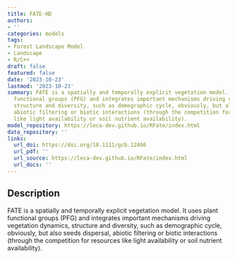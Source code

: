 ```yaml
---
title: FATE-HD
authors:
- ''
categories: models
tags:
- Forest Landscape Model
- Landscape
- R/C++
draft: false
featured: false
date: '2023-10-23'
lastmod: '2023-10-23'
summary: FATE is a spatially and temporally explicit vegetation model. It uses plant
  functional groups (PFG) and integrates important mechanisms driving vegetation dynamics,
  structure and diversity, such as demographic cycle, obviously, but also seeds dispersal,
  abiotic filtering or biotic interactions (through the competition for resources
  like light availability or soil nutrient availability).
model_repository: https://leca-dev.github.io/RFate/index.html
data_repository: ''
links:
  url_doi: https://doi.org/10.1111/gcb.12466
  url_pdf: ''
  url_source: https://leca-dev.github.io/RFate/index.html
  url_docs: ''
---
```


## Description

FATE is a spatially and temporally explicit vegetation model. It uses plant functional groups (PFG) and integrates important mechanisms driving vegetation dynamics, structure and diversity, such as demographic cycle, obviously, but also seeds dispersal, abiotic filtering or biotic interactions (through the competition for resources like light availability or soil nutrient availability).

